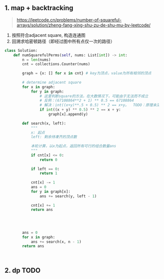 ## 1. map + backtracking
>https://leetcode.cn/problems/number-of-squareful-arrays/solution/zheng-fang-xing-shu-zu-de-shu-mu-by-leetcode/


1. 按照符合adjacent square, 构造连通图
2. 回溯求哈密顿路径（即经过图中所有点仅一次的路径）

```python
class Solution:
    def numSquarefulPerms(self, nums: List[int]) -> int:
        n = len(nums)
        cnt = collections.Counter(nums)
        
        graph = {x: [] for x in cnt} # key为顶点，value为所有相邻的顶点
        
        # determine adjacent square
        for x in graph:
            for y in graph:
                # 这里判断square的方法，在大数情况下，可能由于无法而不成立
                # 反例：(67108864**2 + 1) ** 0.5 == 67108864
                # 解决：int((x+y)**.5 + 0.5) ** 2 == x+y。  TODO：原理未深究
                if int((x + y) ** 0.5) ** 2 == x + y:  
                    graph[x].append(y)
                    
        def search(x, left):
            """
            x: 起点
            left: 剩余待凑齐的顶点数
            
            本轮计算，以x为起点，返回所有可行的组合数量ans
            """
            if cnt[x] <= 0:
                return 0
            
            if left == 0:
                return 1
            
            cnt[x] -= 1
            ans = 0
            for y in graph[x]:
                ans += search(y, left - 1)
                    
            cnt[x] += 1
            return ans
                
                
            
            
        ans = 0
        for x in graph:
            ans += search(x, n - 1) 
        return ans
                
        
```

## 2. dp TODO